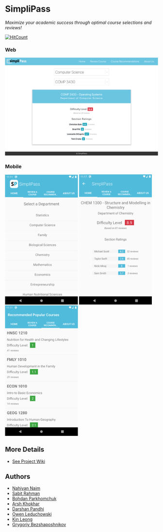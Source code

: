 # SimpliPass

_Maximize your academic success through optimal course selections and reviews!_

[![HitCount](http://hits.dwyl.io/nahiyannaim/https://githubcom/nahiyannaim/SimpliPass.svg)](http://hits.dwyl.io/nahiyannaim/https://githubcom/nahiyannaim/SimpliPass)

### Web

<img src="src/images/simplipass_Web.png" width="900"/>

### Mobile

<img src="src/images/simplipass_Mobile1.png" width="240"/> <img src="src/images/simplipass_Mobile2.png" width="240"/> <img src="src/images/simplipass_Mobile3.png" width="240"/>

## More Details

- [See Project Wiki](https://github.com/nahiyannaim/SimpliPass/wiki)

## Authors

- [Nahiyan Naim](https://github.com/nahiyannaim)
- [Sabit Rahman](https://github.com/sabitrahmaan)
- [Bohdan Parkhomchuk](https://github.com/bohdan-p)
- [Arsh Khokhar](https://github.com/arsh-khokhar)
- [Darshan Pandhi](https://github.com/darshanpandhi)
- [Owen Leduchowski](https://github.com/owenleduchowski)
- [Kin Leong](https://github.com/Waiikiin)
- [Grygoriy Bezshaposhnikov](https://github.com/SSmade)
